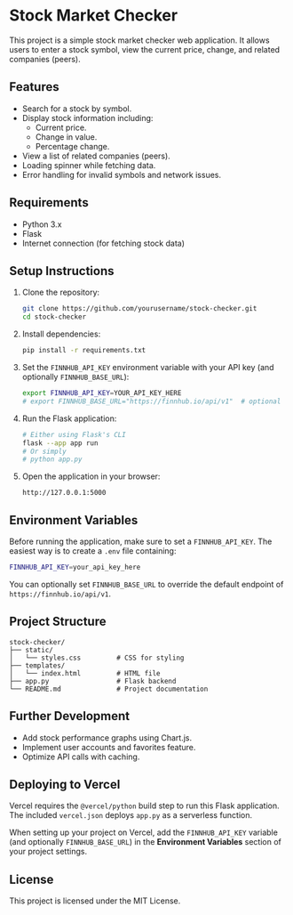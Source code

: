# Stock Market Checker

This project is a simple stock market checker web application. It allows users to enter a stock symbol, view the current price, change, and related companies (peers).

## Features
- Search for a stock by symbol.
- Display stock information including:
  - Current price.
  - Change in value.
  - Percentage change.
- View a list of related companies (peers).
- Loading spinner while fetching data.
- Error handling for invalid symbols and network issues.

## Requirements
- Python 3.x
- Flask
- Internet connection (for fetching stock data)

## Setup Instructions
1. Clone the repository:
   ```bash
   git clone https://github.com/yourusername/stock-checker.git
   cd stock-checker
   ```
2. Install dependencies:
   ```bash
   pip install -r requirements.txt
   ```
3. Set the `FINNHUB_API_KEY` environment variable with your API key (and optionally
   `FINNHUB_BASE_URL`):
   ```bash
   export FINNHUB_API_KEY=YOUR_API_KEY_HERE
   # export FINNHUB_BASE_URL="https://finnhub.io/api/v1"  # optional
   ```
4. Run the Flask application:
   ```bash
   # Either using Flask's CLI
   flask --app app run
   # Or simply
   # python app.py
   ```
5. Open the application in your browser:
   ```
   http://127.0.0.1:5000
   ```

## Environment Variables

Before running the application, make sure to set a `FINNHUB_API_KEY`. The easiest way is to create a `.env` file containing:

```bash
FINNHUB_API_KEY=your_api_key_here
```

You can optionally set `FINNHUB_BASE_URL` to override the default endpoint of `https://finnhub.io/api/v1`.

## Project Structure
```
stock-checker/
├── static/
│   └── styles.css         # CSS for styling
├── templates/
│   └── index.html         # HTML file
├── app.py                 # Flask backend
└── README.md              # Project documentation
```

## Further Development
- Add stock performance graphs using Chart.js.
- Implement user accounts and favorites feature.
- Optimize API calls with caching.

## Deploying to Vercel
Vercel requires the `@vercel/python` build step to run this Flask application.
The included `vercel.json` deploys `app.py` as a serverless function.

When setting up your project on Vercel, add the `FINNHUB_API_KEY` variable
(and optionally `FINNHUB_BASE_URL`) in the **Environment Variables** section
of your project settings.

## License
This project is licensed under the MIT License.
